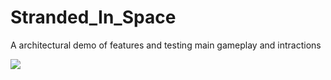 # Stranded_In_Space

A architectural demo of features and testing main gameplay and intractions

![](https://github.com/gagandeep3458/Stranded_In_Space/blob/main/StrandedInSpace_demo.gif)
